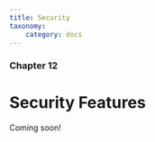 ```yaml
---
title: Security
taxonomy:
    category: docs
---
```


### Chapter 12

# Security Features

Coming soon!
